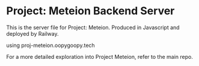 # Project: Meteion Backend Server

This is the server file for Project: Meteion.
Produced in Javascript and deployed by Railway.

using proj-meteion.oopygoopy.tech

For a more detailed exploration into Project Meteion, refer to the main repo.
